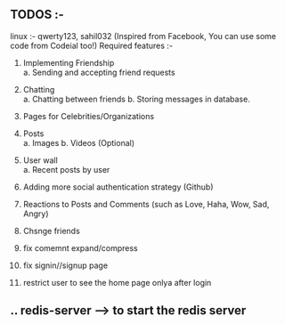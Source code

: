 ## TODOS :-

linux :- qwerty123, sahil032
(Inspired from Facebook, You can use some code from Codeial too!)
Required features :- 

1. Implementing Friendship  
    a. Sending and accepting friend requests

2. Chatting  
    a. Chatting between friends
    b. Storing messages in database.


3. Pages for Celebrities/Organizations

4. Posts              
    a. Images
    b. Videos (Optional)

5. User wall           
    a. Recent posts by user

6. Adding more social authentication strategy (Github)   

7. Reactions to Posts and Comments (such as Love, Haha, Wow, Sad, Angry)

8. Chsnge friends
9. fix comemnt expand/compress
10. fix signin//signup page
11. restrict user to see the home page onlya after login

.. redis-server --> to start the redis server
-----------------------------------------------------------------

